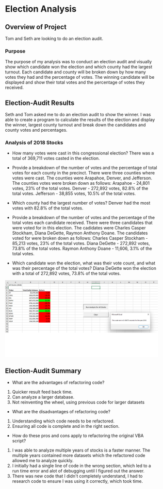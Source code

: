 # Election Analysis

## Overview of Project
Tom and Seth are looking to do an election audit.
  
### Purpose
The purpose of my analysis was to conduct an election audit and visually show which candidate won the election and which county had the largest turnout. Each candidate and county will be broken down by how many votes they had and the percentage of votes. The winning candidate will be displayed and show their total votes and the percentage of votes they received. 
  
## Election-Audit Results
Seth and Tom asked me to do an election audit to show the winner. I was able to create a program to calculate the results of the election and display the winner, largest county turnout and break down the candidates and county votes and percentages. 

### Analysis of 2018 Stocks
- How many votes were cast in this congressional election?
  There was a total of 369,711 votes casted in the election.
  
- Provide a breakdown of the number of votes and the percentage of total votes for each county in the precinct.
  There were three counties where votes were cast. The counties were Arapahoe, Denver, and Jefferson. The counties votes were broken down as follows:
    Arapahoe - 24,801 votes, 23% of the total votes.
    Denver - 272,892 votes, 82.8% of the total votes.
    Jefferson - 38,855 votes, 10.5% of the total votes. 
    
- Which county had the largest number of votes?
  Denver had the most votes with 82.8% of the total votes. 
  
- Provide a breakdown of the number of votes and the percentage of the total votes each candidate received.
  There were three candidates that were voted for in this election. The cadidates were Charles Casper Stockham, Diana DeGette, Raymon Anthony Doane. The candidates voted for       were broken down as follows:
  Charles Casper Stockham - 85,213 votes, 23% of the total votes.
  Diana DeGette - 272,892 votes, 73.8% of the total votes. 
  Raymon Anthony Doane - 11,606, 3.1% of the total votes. 
  
- Which candidate won the election, what was their vote count, and what was their percentage of the total votes?
  Diana DeGette won the election with a total of 272,892 votes, 73.8% of the total votes.

![2018](https://github.com/jag28731/VBA-Challenge/blob/main/Resources/VB_Challenge_2018.png)

## Election-Audit Summary
- What are the advantages of refactoring code?
1. Quicker result feed back time.
2. Can analyze a larger database. 
3. Not reinventing the wheel, using previous code for larger datasets 

- What are the disadvantages of refactoring code?
1. Understanding which code needs to be refactored.
2. Ensuring all code is complete and in the right section.

- How do these pros and cons apply to refactoring the original VBA script?
1. I was able to analyze multiple years of stocks is a faster manner. The multiple years contained more datasets which the refactored code allowed me to analyze quickly. 
2. I initially had a single line of code in the wrong section, which led to a run time error and alot of debugging until I figured out the answer.
3. There was new code that I didn't completely understand, I had to research code to ensure I was using it correctly, which took time. 
